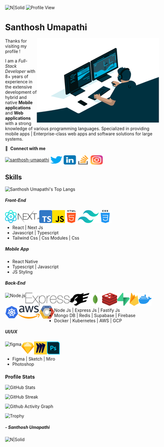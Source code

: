 ![N|Solid](https://drive.google.com/uc?export=view&id=1aFT5F0ePb-mk9C2rwBBPhBqYQcLNdGaJ)
![Profile View](https://komarev.com/ghpvc/?username=santhosh-umapathi&color=62D9FA)

# Santhosh Umapathi

<img align="right" alt="GIF" src="https://github.com/Santhosh-Umapathi/Santhosh-Umapathi/blob/main/code.gif?raw=true" width="400" height="275" />

Thanks for visiting my profile !

I am a _Full-Stack Developer_ with 8+ years of experience in the extensive development of hybrid and native **Mobile applications** and **Web applications** with a strong knowledge of various programming languages. Specialized in providing mobile apps | Enterprise-class web apps and software solutions for large systems.

🔗 &nbsp;**Connect with me**

<p align="left">
<a href="https://dev.to/santhoshumapathi" target="blank"><img align="center" src="https://cdn.jsdelivr.net/npm/simple-icons@3.0.1/icons/dev-dot-to.svg" alt="santhosh-umapathi" height="30" width="40" /></a>
<a href="https://twitter.com/SanthoshUmapat2" target="blank"><img align="center" src="https://raw.githubusercontent.com/Santhosh-Umapathi/Santhosh-Umapathi/da9af99eb3862baad65c39cd0a17c11f8a0f244b/twitter.svg" alt="santhosh-umapathi" height="30" width="40" /></a>
<a href="https://linkedin.com/in/santhosh-umapathi-05011992" target="blank"><img align="center" src="https://raw.githubusercontent.com/Santhosh-Umapathi/Santhosh-Umapathi/da9af99eb3862baad65c39cd0a17c11f8a0f244b/linkedin.svg" alt="santhosh-umapathi" height="30" width="40" /></a>
<a href="https://stackoverflow.com/users/12420584/santhosh-umapathi" target="blank"><img align="center" src="https://raw.githubusercontent.com/Santhosh-Umapathi/Santhosh-Umapathi/da9af99eb3862baad65c39cd0a17c11f8a0f244b/stackoverflow.svg" alt="4214976" height="30" width="40" /></a>
<a href="https://instagram.com/santhosh_umapathi" target="blank"><img align="center" src="https://raw.githubusercontent.com/Santhosh-Umapathi/Santhosh-Umapathi/da9af99eb3862baad65c39cd0a17c11f8a0f244b/instagram.svg" alt="santhosh-umapathi" height="30" width="40" /></a>

## Skills

![Santhosh Umapathi's Top Langs](https://github-readme-stats.vercel.app/api/top-langs/?username=santhosh-umapathi&layout=compact&theme=react)

##### Front-End

<a href="https://reactjs.org/" target="_blank"> <img align="left" alt="React" height ="42px" src="https://raw.githubusercontent.com/Santhosh-Umapathi/Santhosh-Umapathi/49e098a6e2762777866a20b26bbcbb529999c063/react.svg"></a>

<a href="https://nextjs.org/" target="_blank"> <img align="left" alt="Next Js" height ="42px"  src="https://raw.githubusercontent.com/Santhosh-Umapathi/Santhosh-Umapathi/73e3dff70493faa8e256504fa8e095e3c78b2a34/next-js-seeklogo.com.svg"> </a>

<a href="https://www.typescriptlang.org/" target="_blank"><img align="left" alt="Typescirpt" height ="42px" src="https://raw.githubusercontent.com/Santhosh-Umapathi/Santhosh-Umapathi/49e098a6e2762777866a20b26bbcbb529999c063/ts.svg"></a>

<a href="https://developer.mozilla.org/en-US/docs/Web/JavaScript" target="_blank"> <img align="left" alt="JavaScript" height ="42px"  src="https://raw.githubusercontent.com/Santhosh-Umapathi/Santhosh-Umapathi/49e098a6e2762777866a20b26bbcbb529999c063/js.svg"> </a>

<a href="https://developer.mozilla.org/en-US/docs/Web/HTML" target="_blank"> <img align="left" alt="HTML" height ="42px"  src="https://raw.githubusercontent.com/Santhosh-Umapathi/Santhosh-Umapathi/49e098a6e2762777866a20b26bbcbb529999c063/html.svg"> </a>

<a href="https://tailwindcss.com/" target="_blank"> <img align="left" alt="Tailwind CSS" height ="42px"  src="https://raw.githubusercontent.com/Santhosh-Umapathi/Santhosh-Umapathi/73e3dff70493faa8e256504fa8e095e3c78b2a34/tailwind-css-seeklogo.com.svg"> </a>

<a href="https://developer.mozilla.org/en-US/docs/Web/CSS" target="_blank"> <img align="left" alt="CSS" height ="42px"  src="https://raw.githubusercontent.com/Santhosh-Umapathi/Santhosh-Umapathi/49e098a6e2762777866a20b26bbcbb529999c063/css.svg"> </a>

<br/>
<br/>

- React | Next Js
- Javascript | Typescript
- Tailwind Css | Css Modules | Css

##### Mobile App

- React Native
- Typescript | Javascript
- JS Styling

##### Back-End

<a href="https://nodejs.org" target="_blank"><img align="left" alt="Node.js" height ="42px" src="https://raw.githubusercontent.com/rahul-jha98/github_readme_icons/main/language_and_tools/square/node/node.svg"></a>
<a href="https://expressjs.com/" target="_blank"><img align="left" alt="Express.js" height ="42px" src="https://raw.githubusercontent.com/Santhosh-Umapathi/Santhosh-Umapathi/73e3dff70493faa8e256504fa8e095e3c78b2a34/express-seeklogo.com.svg"></a>
<a href="https://www.fastify.io/" target="_blank"><img align="left" alt="Fastify.js" height ="42px" src="https://raw.githubusercontent.com/Santhosh-Umapathi/Santhosh-Umapathi/73e3dff70493faa8e256504fa8e095e3c78b2a34/fastify-seeklogo.com.svg"></a>
<a href="https://www.mongodb.com/" target="_blank"><img align="left" alt="Mongo Db" height ="42px" src="https://raw.githubusercontent.com/Santhosh-Umapathi/Santhosh-Umapathi/73e3dff70493faa8e256504fa8e095e3c78b2a34/mongodb-seeklogo.com.svg"></a>
<a href="https://redis.io/" target="_blank"><img align="left" alt="Redis" height ="42px" src="https://raw.githubusercontent.com/Santhosh-Umapathi/Santhosh-Umapathi/73e3dff70493faa8e256504fa8e095e3c78b2a34/redis-seeklogo.com.svg"></a>
<a href="https://supabase.com/" target="_blank"><img align="left" alt="Supabase" height ="42px" src="https://raw.githubusercontent.com/Santhosh-Umapathi/Santhosh-Umapathi/73e3dff70493faa8e256504fa8e095e3c78b2a34/supabase-seeklogo.com.svg"></a>
<a href="https://firebase.google.com/" target="_blank"><img align="left" alt="Firebase" height ="42px" src="https://raw.githubusercontent.com/Santhosh-Umapathi/Santhosh-Umapathi/73e3dff70493faa8e256504fa8e095e3c78b2a34/firebase-seeklogo.com.svg"></a>
<a href="https://www.docker.com/" target="_blank"><img align="left" alt="Docker" height ="42px" src="https://raw.githubusercontent.com/Santhosh-Umapathi/Santhosh-Umapathi/49e098a6e2762777866a20b26bbcbb529999c063/docker.svg"></a>
<a href="https://kubernetes.io/" target="_blank"><img align="left" alt="Kubernetes" height ="42px" src="https://raw.githubusercontent.com/Santhosh-Umapathi/Santhosh-Umapathi/73e3dff70493faa8e256504fa8e095e3c78b2a34/kubernetes-seeklogo.com.svg"></a>
<a href="https://aws.amazon.com/" target="_blank"><img align="left" alt="AWS" height ="42px" src="https://raw.githubusercontent.com/Santhosh-Umapathi/Santhosh-Umapathi/89cab517453d609c5fa946257fc667e4a467da09/amazon-web-services-aws-seeklogo.com.svg"></a>
<a href="https://cloud.google.com/" target="_blank"><img align="left" alt="GCP" height ="42px" src="https://raw.githubusercontent.com/Santhosh-Umapathi/Santhosh-Umapathi/73e3dff70493faa8e256504fa8e095e3c78b2a34/google-cloud-seeklogo.com.svg"></a>
  <br/>
  <br/>
- Node Js | Express Js | Fastify Js
- Mongo DB | Redis | Supabase | Firebase
- Docker | Kubernetes | AWS | GCP

##### UI/UX

  <a href="https://www.figma.com/" target="_blank"> <img align="left" src="https://raw.githubusercontent.com/rahul-jha98/github_readme_icons/main/language_and_tools/square/figma/figma.svg" alt="figma" height='42px'/></a>

  <a href="https://www.sketch.com/" target="_blank"><img align="left" alt="Sketch" height ="42px" src="https://raw.githubusercontent.com/Santhosh-Umapathi/Santhosh-Umapathi/49e098a6e2762777866a20b26bbcbb529999c063/sketch.svg"></a>

  <a href="https://miro.com/" target="_blank"><img align="left" alt="Miro" height ="42px" src="https://raw.githubusercontent.com/Santhosh-Umapathi/Santhosh-Umapathi/89cab517453d609c5fa946257fc667e4a467da09/miro-seeklogo.com.svg"></a>

  <a href="https://www.adobe.com/products/photoshop.html" target="_blank"><img align="left" alt="Photoshop" height ="42px" src="https://raw.githubusercontent.com/Santhosh-Umapathi/Santhosh-Umapathi/49e098a6e2762777866a20b26bbcbb529999c063/photoshop.svg"></a>
  
  <br/>
  <br/>

- Figma | Sketch | Miro
- Photoshop

### Profile Stats

![GitHub Stats](https://github-readme-stats.vercel.app/api?username=santhosh-umapathi&show_icons=true&theme=react)

![GitHub Streak](http://github-readme-streak-stats.herokuapp.com?user=santhosh-umapathi&theme=react&hide_border=true)

![Github Activity Graph](https://activity-graph.herokuapp.com/graph?username=santhosh-umapathi&custom_title=Santhosh%20Umapathi's%20Activity%20Graph&theme=react-dark)

![Trophy](https://github-profile-trophy.vercel.app/?username=santhosh-umapathi&no-frame=true&theme=darkhub)

##### - Santhosh Umapathi

![N|Solid](https://capsule-render.vercel.app/api?type=waving&color=gradient&height=60&section=footer)
